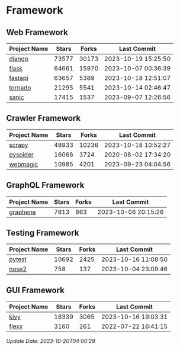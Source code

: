 # Framework

## Web Framework
| Project Name | Stars | Forks | Last Commit |
| ------------ | ----- | ----- | ----------- |
| [django](https://github.com/django/django) | 73577 | 30173 | 2023-10-19 15:25:50 |
| [flask](https://github.com/pallets/flask) | 64661 | 15970 | 2023-10-07 00:36:39 |
| [fastapi](https://github.com/tiangolo/fastapi) | 63657 | 5389 | 2023-10-18 12:51:07 |
| [tornado](https://github.com/tornadoweb/tornado) | 21295 | 5541 | 2023-10-14 02:46:47 |
| [sanic](https://github.com/sanic-org/sanic) | 17415 | 1537 | 2023-09-07 12:26:56 |

## Crawler Framework
| Project Name | Stars | Forks | Last Commit |
| ------------ | ----- | ----- | ----------- |
| [scrapy](https://github.com/scrapy/scrapy) | 48933 | 10236 | 2023-10-18 10:52:27 |
| [pyspider](https://github.com/binux/pyspider) | 16066 | 3724 | 2020-08-02 17:34:20 |
| [webmagic](https://github.com/code4craft/webmagic) | 10985 | 4201 | 2023-09-23 04:04:56 |

## GraphQL Framework
| Project Name | Stars | Forks | Last Commit |
| ------------ | ----- | ----- | ----------- |
| [graphene](https://github.com/graphql-python/graphene) | 7813 | 863 | 2023-10-06 20:15:26 |

## Testing Framework
| Project Name | Stars | Forks | Last Commit |
| ------------ | ----- | ----- | ----------- |
| [pytest](https://github.com/pytest-dev/pytest) | 10692 | 2425 | 2023-10-16 11:08:50 |
| [nose2](https://github.com/nose-devs/nose2) | 758 | 137 | 2023-10-04 23:09:46 |

## GUI Framework
| Project Name | Stars | Forks | Last Commit |
| ------------ | ----- | ----- | ----------- |
| [kivy](https://github.com/kivy/kivy) | 16339 | 3065 | 2023-10-16 19:03:31 |
| [flexx](https://github.com/flexxui/flexx) | 3160 | 261 | 2022-07-22 16:41:15 |

*Update Date: 2023-10-20T04:00:29*